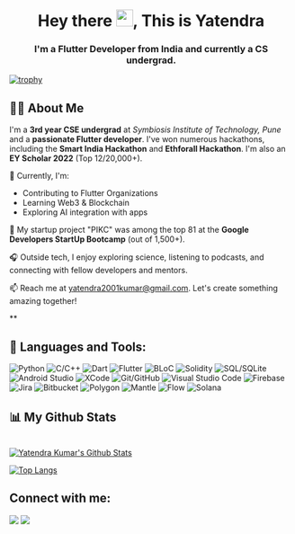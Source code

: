 <!-- <a href="#"><img width="100%" height="auto" src="https://i.imgur.com/iXuL1HG.png" height="175px"/></a> -->

<h1 align="center">Hey there <img src="https://raw.githubusercontent.com/MartinHeinz/MartinHeinz/master/wave.gif" width="30px">, This is Yatendra</h1>
<h3 align="center">I'm a Flutter Developer from India and currently a CS undergrad. </h3>


[![trophy](https://github-profile-trophy.vercel.app/?username=yatendra2001&theme=onedark&title=MultiLanguage,Commits,Repositories,PullRequest,Followers,Joined2020)](https://github.com/yatendra2001/github-profile-trophy)

## 🙋‍♂️ About Me

I'm a **3rd year CSE undergrad** at _Symbiosis Institute of Technology, Pune_ and a **passionate Flutter developer**. I've won numerous hackathons, including the **Smart India Hackathon** and **Ethforall Hackathon**. I'm also an **EY Scholar 2022** (Top 12/20,000+).

🔭 Currently, I'm:
- Contributing to Flutter Organizations
- Learning Web3 & Blockchain
- Exploring AI integration with apps

🌟 My startup project "PIKC" was among the top 81 at the **Google Developers StartUp Bootcamp** (out of 1,500+).

🎧 Outside tech, I enjoy exploring science, listening to podcasts, and connecting with fellow developers and mentors.

📫 Reach me at yatendra2001kumar@gmail.com. Let's create something amazing together!


**

## 🚀 Languages and Tools:


![Python](https://img.shields.io/badge/Python-3776AB?style=for-the-badge&logo=python&logoColor=white)
![C/C++](https://img.shields.io/badge/C%2FC%2B%2B-00599C?style=for-the-badge&logo=c%2B%2B&logoColor=white)
![Dart](https://img.shields.io/badge/Dart-0175C2?style=for-the-badge&logo=dart&logoColor=white)
![Flutter](https://img.shields.io/badge/Flutter-02569B?style=for-the-badge&logo=flutter&logoColor=white)
![BLoC](https://img.shields.io/badge/BLoC-61DAFB?style=for-the-badge&logo=flutter&logoColor=black)
![Solidity](https://img.shields.io/badge/Solidity-363636?style=for-the-badge&logo=solidity&logoColor=white)
![SQL/SQLite](https://img.shields.io/badge/SQL%2FSQLite-003B57?style=for-the-badge&logo=sqlite&logoColor=white)
![Android Studio](https://img.shields.io/badge/Android_Studio-3DDC84?style=for-the-badge&logo=android-studio&logoColor=white)
![XCode](https://img.shields.io/badge/Xcode-147EFB?style=for-the-badge&logo=xcode&logoColor=white)
![Git/GitHub](https://img.shields.io/badge/Git%2FGitHub-181717?style=for-the-badge&logo=github&logoColor=white)
![Visual Studio Code](https://img.shields.io/badge/Visual_Studio_Code-007ACC?style=for-the-badge&logo=visual-studio-code&logoColor=white)
![Firebase](https://img.shields.io/badge/Firebase-FFCA28?style=for-the-badge&logo=firebase&logoColor=black)
![Jira](https://img.shields.io/badge/Jira-0052CC?style=for-the-badge&logo=jira&logoColor=white)
![Bitbucket](https://img.shields.io/badge/Bitbucket-2684FF?style=for-the-badge&logo=bitbucket&logoColor=white)
![Polygon](https://img.shields.io/badge/Polygon-8248E5?style=for-the-badge&logo=polygon&logoColor=white)
![Mantle](https://img.shields.io/badge/Mantle-FF8200?style=for-the-badge&logo=mantle&logoColor=white)
![Flow](https://img.shields.io/badge/Flow-3A2A78?style=for-the-badge&logo=flow&logoColor=white)
![Solana](https://img.shields.io/badge/Solana-49A9E9?style=for-the-badge&logo=solana&logoColor=white)




## 📊 My Github Stats

  <br/>
    <a href="https://github.com/yatendra2001/github-readme-stats"><img alt="Yatendra Kumar's Github Stats" src="https://github-readme-stats.vercel.app/api?username=yatendra2001&show_icons=true&count_private=true&theme=tokyonight&hide_border=true&bg_color=0D1117" /></a>

<br/>

[![Top Langs](https://github-readme-stats.vercel.app/api/top-langs/?username=yatendra2001&layout=compact&theme=tokyonight)](https://github.com/yatendra2001/github-readme-stats)

## Connect with me:
<p align="left">

<a href = "https://www.linkedin.com/in/yatendra2001/"><img src="https://img.icons8.com/fluent/48/000000/linkedin.png"/></a>
<a href = "https://twitter.com/yatendrakumar27"><img src="https://img.icons8.com/fluent/48/000000/twitter.png"/></a>

</p>
